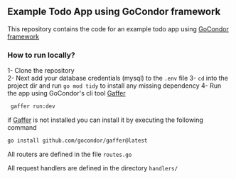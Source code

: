 ## Example Todo App using GoCondor framework
This repository contains the code for an example todo app using [GoCondor framework](https://github.com/gocondor/gocondor)

### How to run locally?
1- Clone the repository  
2- Next add your database credentials (mysql) to the `.env` file
3- `cd` into the project dir and run `go mod tidy` to install any missing dependency 
4- Run the app using GoCondor's cli tool [Gaffer](https://gocondor.github.io/docs/gaffer)
```bash
 gaffer run:dev
```
if [Gaffer](https://gocondor.github.io/docs/gaffer) is not installed you can install it by executing the following command
```bash
go install github.com/gocondor/gaffer@latest

```

All routers are defined in the file `routes.go`

All request handlers are defined in the directory `handlers/`